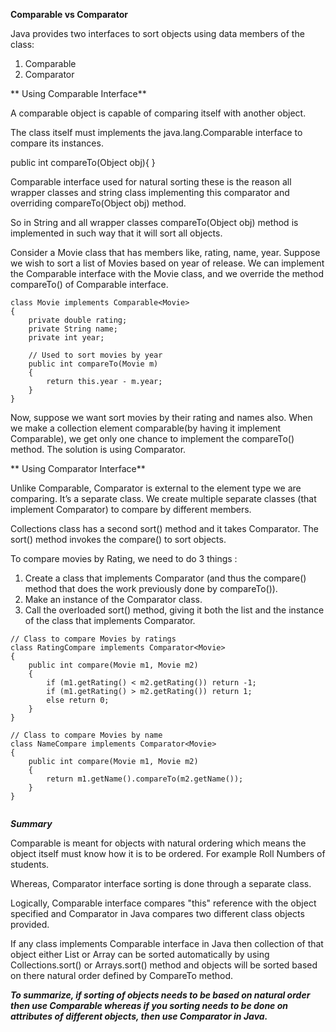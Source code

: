 **Comparable vs Comparator**

Java provides two interfaces to sort objects using data members of the class: 
1. Comparable
2. Comparator 

** Using Comparable Interface**

A comparable object is capable of comparing itself with another object. 

The class itself must implements the java.lang.Comparable interface to compare its instances. 

public int compareTo(Object obj){ }

Comparable interface used for natural sorting these is the reason all wrapper classes and string class implementing this comparator 
and overriding compareTo(Object obj) method.

So in String and all wrapper classes compareTo(Object  obj) method is implemented in such way that it will sort all objects.


Consider a Movie class that has members like, rating, name, year. Suppose we wish to sort a list of Movies based on year of release. 
We can implement the Comparable interface with the Movie class, and we override the method compareTo() of Comparable interface. 

```
class Movie implements Comparable<Movie> 
{ 
    private double rating; 
    private String name; 
    private int year; 
	
	// Used to sort movies by year 
    public int compareTo(Movie m) 
    { 
        return this.year - m.year; 
    } 
}
```

Now, suppose we want sort movies by their rating and names also. When we make a collection element comparable(by having it implement Comparable),
we get only one chance to implement the compareTo() method. The solution is using Comparator.

** Using Comparator Interface**

Unlike Comparable, Comparator is external to the element type we are comparing. It’s a separate class. 
We create multiple separate classes (that implement Comparator) to compare by different members.

Collections class has a second sort() method and it takes Comparator. The sort() method invokes the compare() to sort objects.

To compare movies by Rating, we need to do 3 things :
1. Create a class that implements Comparator (and thus the compare() method that does the work previously done by compareTo()).
2. Make an instance of the Comparator class.
3. Call the overloaded sort() method, giving it both the list and the instance of the class that implements Comparator.


```
// Class to compare Movies by ratings 
class RatingCompare implements Comparator<Movie> 
{ 
    public int compare(Movie m1, Movie m2) 
    { 
        if (m1.getRating() < m2.getRating()) return -1; 
        if (m1.getRating() > m2.getRating()) return 1; 
        else return 0; 
    } 
} 
  
// Class to compare Movies by name 
class NameCompare implements Comparator<Movie> 
{ 
    public int compare(Movie m1, Movie m2) 
    { 
        return m1.getName().compareTo(m2.getName()); 
    } 
} 
  
```

***Summary***

Comparable is meant for objects with natural ordering which means the object itself must know how it is to be ordered. 
For example Roll Numbers of students. 

Whereas, Comparator interface sorting is done through a separate class.

Logically, Comparable interface compares "this" reference with the object specified and Comparator in Java compares two different class objects provided.

If any class implements Comparable interface in Java then collection of that object either List or Array can be sorted automatically by using 
Collections.sort() or Arrays.sort() method and objects will be sorted based on there natural order defined by CompareTo method.

***To summarize, if sorting of objects needs to be based on natural order then use Comparable whereas if you sorting needs to be done on attributes of different objects, then use Comparator in Java.***

